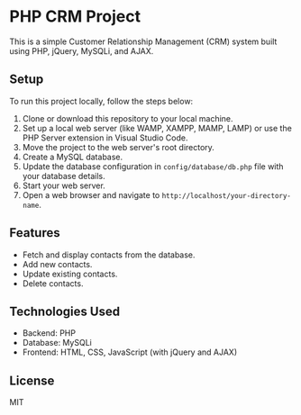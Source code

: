# PHP CRM Project

This is a simple Customer Relationship Management (CRM) system built using PHP, jQuery, MySQLi, and AJAX.

## Setup

To run this project locally, follow the steps below:

1. Clone or download this repository to your local machine.  
2. Set up a local web server (like WAMP, XAMPP, MAMP, LAMP) or use the PHP Server extension in Visual Studio Code.  
3. Move the project to the web server's root directory.  
4. Create a MySQL database.  
5. Update the database configuration in `config/database/db.php` file with your database details.  
6. Start your web server.  
7. Open a web browser and navigate to `http://localhost/your-directory-name`.  



## Features

- Fetch and display contacts from the database.  
- Add new contacts.  
- Update existing contacts.  
- Delete contacts.  


## Technologies Used

- Backend: PHP  
- Database: MySQLi  
- Frontend: HTML, CSS, JavaScript (with jQuery and AJAX)  


## License

MIT